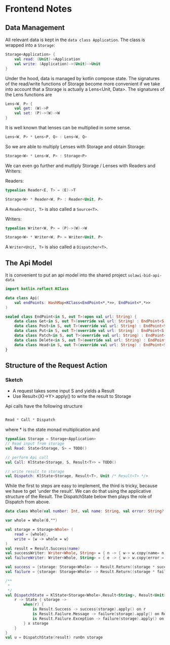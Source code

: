 # Frontend Notes

## Data Management
All relevant data is kept in the ```data class Application```. The class is wrapped into a ```Storage```:

```kotlin
Storage<Application> {
    val read: (Unit)->Application
    val write: (Application)->(Unit)->Unit
}
```
Under the hood, data is managed by kotlin compose state.
The signatures of the read/write functions of Storage become more convenient if we take into account that a Storage<Data> 
is actually a Lens<Unit, Data>.
The signatures of the Lens functions are
```kotlin
Lens<W, P> {
    val get: (W)->P
    val set: (P)->(W)->W    
}
```
It is well known that lenses can be multiplied in some sense.
```kotlin
Lens<W, P> * Lens<P, Q> : Lens<W, Q>
```
So we are able to multiply Lenses with Storage and obtain Storage:
```kotlin
Storage<W> * Lens<W, P> : Storage<P>
```

We can even go further and mutliply Storage / Lenses with Readers and Writers:

Readers:
```kotlin
typealias Reader<E, T> = (E)->T

Storage<W> * Reader<W, P> : Reader<Unit, P>
```
A ```Reader<Unit, T>``` is also called a ```Source<T>```.

Writers:
```kotlin
typealias Writer<W, P> = (P)->(W)->W

Storage<W> * Writer<W, P> = Writer<Unit, P>
```

A ```Writer<Unit, T>``` is also called a ```Dispatcher<T>```.








## The Api Model
It is convenient to put an api model into the shared project ```solawi-bid-api-data```

```kotlin
import kotlin.reflect.KClass

data class Api(
    val endPoints: HashMap<KClass<EndPoint<*,*>>, EndPoint<*,*>>
)

sealed class EndPoint<in S, out T>(open val url: String) {
    data class Get<in S, out T>(override val url: String) : EndPoint<S, T>(url)
    data class Post<in S, out T>(override val url: String) : EndPoint<S, T>(url)
    data class Put<in S, out T>(override val url: String) : EndPoint<S, T>(url)
    data class Patch<in S, out T>(override val url: String) : EndPoint<S, T>(url)
    data class Delete<in S, out T>(override val url: String) : EndPoint<S, T>(url)
    data class Head<in S, out T>(override val url: String) : EndPoint<S, T>(url)
}


```


## Structure of the Request Action

### Sketch
* A request takes some input S and yields a Result<T>
* Use Result<(X)->Y>.apply() to write the result to Storage

Api calls have the following structure
```kotlin

Read * Call * Dispatch

```
where * is the state monad multiplication and
```kotlin
typealias Storage = Storage<Application>
// Read input from storage
val Read: State<Storage, S> = TODO()

// perform Api call
val Call: KlState<Storage, S, Result<T>> = TODO()

// write result to storage
val Dispatch: KlState<Storage, Result<T>, Unit /* Result<T> */>
```

While the first to steps are easy to implement, the third is tricky, because we have to get 'under the result'.
We can do that using the applicative structure of the Result. The DispatchState below then plays the role of Dispatch from above.



```kotlin
data class Whole(val number: Int, val name: String, val error: String? = null)

var whole = Whole(0,"")

val storage = Storage<Whole> (
    read = {whole},
    write = {w -> whole = w}
)
val result = Result.Success(name)
val successWriter: Writer<Whole, String> = { n -> { w-> w.copy(name= n)} }
val failureWriter: Writer<Whole, String> = { e -> { w-> w.copy(error = e)} }

val success = {storage: Storage<Whole> -> Result.Return((storage * successWriter).dispatch())}
val failure = {storage: Storage<Whole> -> Result.Return((storage * failureWriter).dispatch())}

/**
 * 
 */
val DispatchState = KlState<Storage<Whole>,Result<String>, Result<Unit>> {
    r -> State { storage ->
        when(r) {
            is Result.Success -> success(storage).apply() on r
            is Result.Failure.Message -> failure(storage).apply() on Result.Return(r.value)
            is Result.Failure.Exception -> failure(storage).apply() on Result.Return(r.value.message?: "")
        } x storage
    }
}
val u = DispatchState(result) runOn storage

```
